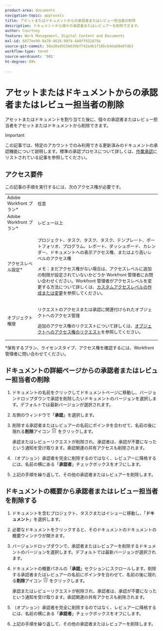 ```yaml
---
product-area: documents
navigation-topic: approvals
title: アセットまたはドキュメントからの承認者またはレビュー担当者の削除
description: ドキュメントから個々の承認者またはレビュアーを削除できます。
author: Courtney
feature: Work Management, Digital Content and Documents
exl-id: 6877ee90-9a70-4616-98f4-4b0ff932d79a
source-git-commit: 50a38ad915b639bf742a4b1f18bcb4da88e07d63
workflow-type: tm+mt
source-wordcount: '501'
ht-degree: 89%

---
```


# アセットまたはドキュメントからの承認者またはレビュー担当者の削除

アセットまたはドキュメントを割り当てた後に、個々の承認者またはレビュー担当者をアセットまたはドキュメントから削除できます。

>[!IMPORTANT]
>
>この記事では、特定のアカウントでのみ利用できる更新済みのドキュメントの承認機能について説明します。標準の承認プロセスについて詳しくは、[作業承認](/help/quicksilver/review-and-approve-work/manage-approvals/manage-approvals.md)にリストされている記事を参照してください。

## アクセス要件

この記事の手順を実行するには、次のアクセス権が必要です。

<table style="table-layout:auto"> 
 <col> 
 <col> 
 <tbody> 
  <tr> 
   <td role="rowheader">Adobe Workfront プラン*</td> 
   <td> <p>任意</p> </td> 
  </tr> 
  <tr> 
   <td role="rowheader">Adobe Workfront プラン*</td> 
   <td> <p>レビュー以上</p> </td> 
  </tr> 
  <tr> 
   <td role="rowheader">アクセスレベル設定*</td> 
   <td> <p>プロジェクト、タスク、タスク、タスク、テンプレート、ポートフォリオ、プログラム、レポート、ダッシュボード、カレンダー、ドキュメントへの表示アクセス権、またはより高いレベルのアクセス権</p> <p>メモ：まだアクセス権がない場合は、アクセスレベルに追加の制限が設定されていないかどうか Workfront 管理者にお問い合わせください。Workfront 管理者がアクセスレベルを変更する方法について詳しくは、<a href="/help/quicksilver/administration-and-setup/add-users/configure-and-grant-access/create-modify-access-levels.md" class="MCXref xref">カスタムアクセスレベルの作成または変更</a>を参照してください。</p> </td> 
  </tr> 
  <tr> 
   <td role="rowheader">オブジェクト権限</td> 
   <td> <p>リクエストのアクセスまたは承認に関連付けられたオブジェクトへのアクセス管理 </p> <p>追加のアクセス権のリクエストについて詳しくは、<a href="/help/quicksilver/workfront-basics/grant-and-request-access-to-objects/request-access.md" class="MCXref xref">オブジェクトへのアクセス権のリクエスト</a>を参照してください。</p> </td> 
  </tr> 
 </tbody> 
</table>

&#42;保有するプラン、ライセンスタイプ、アクセス権を確認するには、Workfront 管理者に問い合わせてください。

## ドキュメントの詳細ページからの承認者またはレビュー担当者の削除

1. ドキュメントの名前をクリックしてドキュメントページに移動し、バージョンドロップダウンで承認を削除したいドキュメントのバージョンを選択します。デフォルトでは最新バージョンが選択されます。

1. 左側のウィンドウで「**承認**」を選択します。

1. 削除する承認者またはレビュアーの名前にポインタを合わせて、名前の後に現れる&#x200B;**削除**&#x200B;アイコン ![](../assets/delete.png) をクリックします。

   承認またはレビューリクエストが削除され、承認者は、承認が不要になったという通知を受け取ります。承認関連の共有アクセスも削除されます。

1. （オプション）承認者を完全に削除するのではなく、レビュアーに降格するには、名前の横にある「**承認者**」チェックボックスをオフにします。

1. 上記の手順を繰り返して、その他の承認者またはレビュアーを削除します。

## ドキュメントの概要から承認者またはレビュー担当者を削除する

1. ドキュメントを含むプロジェクト、タスクまたはイシューに移動し、「**ドキュメント**」を選択します。

1. 必要なドキュメントをクリックすると、そのドキュメントのドキュメントの概要ウィンドウが開きます。

1. バージョンドロップダウンで、承認者またはレビュアーを削除するドキュメントのバージョンを選択します。デフォルトでは最新バージョンが選択されます。

1. ドキュメントの概要パネルの「**承認**」セクションにスクロールします。削除する承認者またはレビュアーの名前にポインタを合わせて、名前の後に現れる&#x200B;**削除**&#x200B;アイコン ![](../assets/delete.png) をクリックします。

   承認またはレビューリクエストが削除され、承認者は、承認が不要になったという通知を受け取ります。承認関連の共有アクセスも削除されます。

1. （オプション）承認者を完全に削除するのではなく、レビュアーに降格するには、名前の横にある「**承認者**」チェックボックスをオフにします。

1. 上記の手順を繰り返して、その他の承認者またはレビュアーを削除します。
